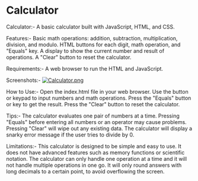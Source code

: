 # Calculator
Calculator:-
A basic calculator built with JavaScript, HTML, and CSS.

Features:-
Basic math operations: addition, subtraction, multiplication, division, and modulo.
HTML buttons for each digit, math operation, and "Equals" key.
A display to show the current number and result of operations.
A "Clear" button to reset the calculator.

Requirements:-
A web browser to run the HTML and JavaScript.

Screenshots:-
[![Calculator.png](https://i.postimg.cc/WbVzhgXW/Calculator.png)](https://postimg.cc/fkHDPt4m)

How to Use:-
Open the index.html file in your web browser.
Use the button or keypad to input numbers and math operations.
Press the "Equals" button or key to get the result.
Press the "Clear" button to reset the calculator.

Tips:-
The calculator evaluates one pair of numbers at a time.
Pressing "Equals" before entering all numbers or an operator may cause problems.
Pressing "Clear" will wipe out any existing data.
The calculator will display a snarky error message if the user tries to divide by 0.

Limitations:-
This calculator is designed to be simple and easy to use. It does not have advanced features such as memory functions or scientific notation.
The calculator can only handle one operation at a time and it will not handle multiple operations in one go.
It will only round answers with long decimals to a certain point, to avoid overflowing the screen.